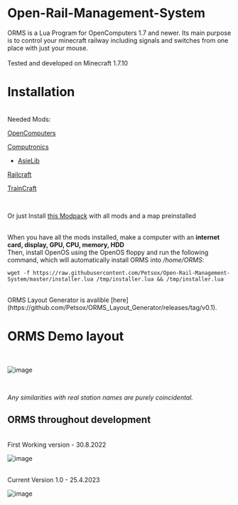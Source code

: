 # Open-Rail-Management-System

ORMS is a Lua Program for OpenComputers 1.7 and newer. Its main purpose is to control your minecraft railway including signals and switches from one place with just your mouse.
</br>
</br>
Tested and developed on Minecraft 1.7.10

# Installation
</br>
Needed Mods:

  [OpenComputers](https://www.curseforge.com/minecraft/mc-mods/opencomputers)
  
  [Computronics](https://wiki.vexatos.com/wiki:computronics)

   - [AsieLib](https://wiki.vexatos.com/wiki:computronics)

  [Railcraft](https://www.curseforge.com/minecraft/mc-mods/railcraft)
  
  [TrainCraft](https://www.curseforge.com/minecraft/mc-mods/traincraft)
  
  </br>
  
  Or just Install [this Modpack](https://www.technicpack.net/modpack/rp-krizek-petr-3ai-till.1964050) with all mods and a map preinstalled
  
</br>
When you have all the mods installed, make a computer with an <b>internet card, display, GPU, CPU, memory, HDD</b>
</br>
Then, install OpenOS using the OpenOS floppy and run the following command, which will automatically install ORMS into <i>/home/ORMS</i>:

	wget -f https://raw.githubusercontent.com/Petsox/Open-Rail-Management-System/master/installer.lua /tmp/installer.lua && /tmp/installer.lua
 </br>
 ORMS Layout Generator is avalible [here](https://github.com/Petsox/ORMS_Layout_Generator/releases/tag/v0.1).

# ORMS Demo layout
</br>

![image](https://user-images.githubusercontent.com/92917981/234370757-6332b3ea-0772-49a6-95ee-f9b95d0bb5ae.png)

</br>

<i>Any similarities with real station names are purely coincidental.</i>

## ORMS throughout development
</br>
First Working version - 30.8.2022

![image](https://user-images.githubusercontent.com/92917981/234371577-79d61228-f193-4e25-810f-d66f4bd9d922.png)

</br>
Current Version 1.0 - 25.4.2023</br>

![image](https://user-images.githubusercontent.com/92917981/234370757-6332b3ea-0772-49a6-95ee-f9b95d0bb5ae.png)
